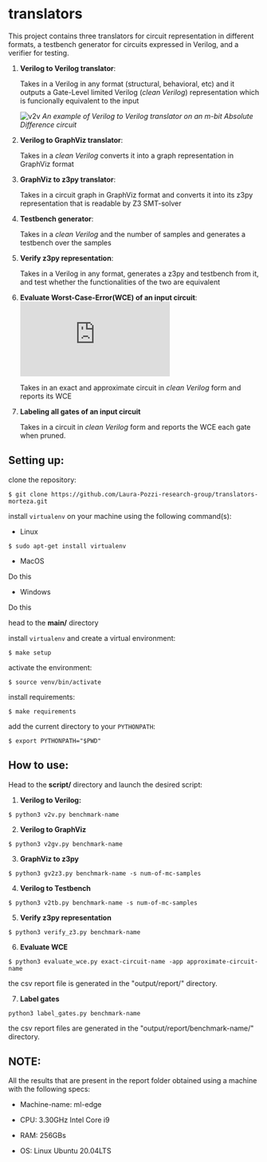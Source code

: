 # translators

This project contains three translators for circuit representation in different formats, a testbench generator for circuits expressed in Verilog, and a verifier for testing.

1. **Verilog to Verilog translator**: 

   Takes in a Verilog in any format (structural, behavioral, etc) and it outputs a Gate-Level limited Verilog (_clean Verilog_) representation which is funcionally equivalent to the input
   
   ![v2v](https://user-images.githubusercontent.com/71635528/216324115-2f25124e-fa2c-4668-b76a-2a3c45fa6c56.png)
   *An example of Verilog to Verilog translator on an m-bit Absolute Difference circuit*

2. **Verilog to GraphViz translator**:
   
   Takes in a _clean Verilog_ converts it into a graph representation in GraphViz format
   
3. **GraphViz to z3py translator**: 
   
   Takes in a circuit graph in GraphViz format and converts it into its z3py representation that is readable by Z3 SMT-solver
   
4. **Testbench generator**: 
   
   Takes in a _clean Verilog_ and the number of samples and generates a testbench over the samples
     
   
5. **Verify z3py representation**: 

   Takes in a Verilog in any format, generates a z3py and testbench from it, and test whether the functionalities of the two are equivalent
   
6. **Evaluate Worst-Case-Error(WCE) of an input circuit**: ![v2v.pdf](https://github.com/Laura-Pozzi-research-group/translators-morteza/files/10568949/v2v.pdf)

   
   Takes in an exact and approximate circuit in _clean Verilog_ form and reports its WCE
   
7. **Labeling all gates of an input circuit**

   Takes in a circuit in _clean Verilog_ form and reports the WCE each gate when pruned. 

## Setting up:

clone the repository:

`$ git clone https://github.com/Laura-Pozzi-research-group/translators-morteza.git`

install `virtualenv` on your machine using the following command(s):

- Linux

`$ sudo apt-get install virtualenv`

- MacOS

Do this 

- Windows

Do this



head to the **main/** directory

install `virtualenv` and create a virtual environment:

`$ make setup`

activate the environment:

`$ source venv/bin/activate`


install requirements:

`$ make requirements`


add the current directory to your `PYTHONPATH`:

`$ export PYTHONPATH="$PWD"`




## How to use:

Head to the **script/** directory and launch the desired script:

1) **Verilog to Verilog:**

`$ python3 v2v.py benchmark-name`

2) **Verilog to GraphViz**

`$ python3 v2gv.py benchmark-name`


3) **GraphViz to z3py**

`$ python3 gv2z3.py benchmark-name -s num-of-mc-samples`

4) **Verilog to Testbench**

`$ python3 v2tb.py benchmark-name -s num-of-mc-samples`

5) **Verify z3py representation**

`$ python3 verify_z3.py benchmark-name`

6) **Evaluate WCE**

`$ python3 evaluate_wce.py exact-circuit-name -app approximate-circuit-name`

the csv report file is generated in the "output/report/" directory. 

7) **Label gates**

`python3 label_gates.py benchmark-name`

the csv report files are generated in the "output/report/benchmark-name/" directory.


## NOTE:

All the results that are present in the report folder obtained using a machine with the following specs:

- Machine-name: ml-edge

- CPU: 3.30GHz Intel Core i9

- RAM: 256GBs

- OS: Linux Ubuntu 20.04LTS

